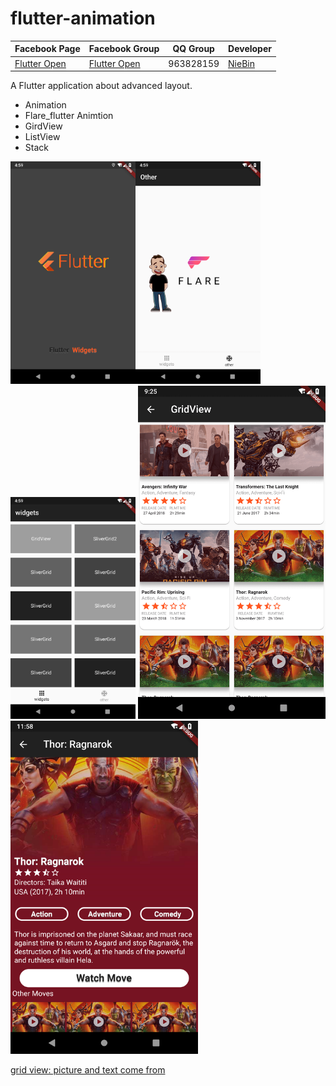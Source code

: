 # flutter-animation
Facebook Page | Facebook Group | QQ Group | Developer |
--- | --- | --- | ---
[Flutter Open ](https://www.facebook.com/flutteropen) | [Flutter Open](https://www.facebook.com/groups/948618338674126/) |  963828159 |[NieBin](https://github.com/nb312)

A  Flutter application about advanced layout.

- Animation
- Flare_flutter Animtion  
- GirdView
- ListView
- Stack   

<img src="./screen_shot/welcome_screen.png" width="200"><img src="./screen_shot/flare_animation.png" width="200"><img src="./screen_shot/widget_screen.png" width="200">
<img src="./screen_shot/grid_view_screen.png" width="300"> <img src="./screen_shot/grid_view_detail_screen.png" width="300">

[grid view: picture and text come from ](https://github.com/flutter-devs/flutter_gridview_demo)  
